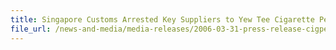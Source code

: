 ```yaml
---
title: Singapore Customs Arrested Key Suppliers to Yew Tee Cigarette Peddlers
file_url: /news-and-media/media-releases/2006-03-31-press-release-cigpeddlers.pdf
---
```


